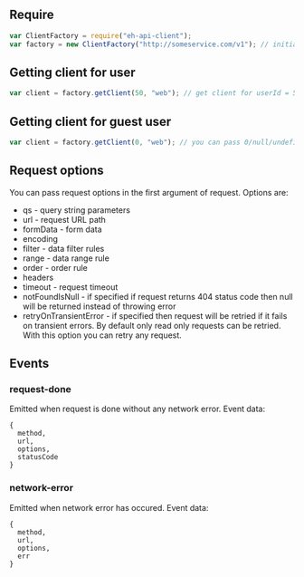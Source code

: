 ## Require

```js
var ClientFactory = require("eh-api-client");
var factory = new ClientFactory("http://someservice.com/v1"); // initialize new factory with root API url
```

## Getting client for user

```js
var client = factory.getClient(50, "web"); // get client for userId = 50 and app = "web"
```

## Getting client for guest user

```js
var client = factory.getClient(0, "web"); // you can pass 0/null/undefined/"" as first argument to initialize guest client
```

## Request options

You can pass request options in the first argument of request. Options are:
- qs - query string parameters
- url - request URL path
- formData - form data
- encoding
- filter - data filter rules
- range - data range rule
- order - order rule
- headers
- timeout - request timeout
- notFoundIsNull - if specified if request returns 404 status code then null will be returned instead of throwing error
- retryOnTransientError - if specified then request will be retried if it fails on transient errors. By default only read only requests can be retried. With this option you can retry any request.

## Events

### request-done

Emitted when request is done without any network error. Event data:

```
{
  method,
  url,
  options,
  statusCode
}
```

### network-error

Emitted when network error has occured. Event data:

```
{
  method,
  url,
  options,
  err
}
```